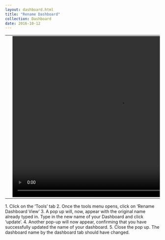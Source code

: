 ```yaml
---
layout: dashboard.html
title: "Rename Dashboard"
collection: Dashboard
date: 2016-10-12
---
```


<table>
<tr>
<td width="50px"></td>
<td width="700px">
<video width="700" height="525" controls>
	<source src="/assets/video/How_to_Rename_A_Dashboard_View.mp4" type="video/mp4">
	Your browser does not support the video tag.
</video>
</td>
<td width="50px"></td>
</tr>
</table>
1.	Click on the ‘Tools’ tab
2.	Once the tools menu opens, click on ‘Rename Dashboard View’
3.	A pop up will, now, appear with the original name already typed in. Type in the new name of your Dashboard and click ‘update’.
4.	Another pop-up will now appear, confirming that you have successfully updated the name of your dashboard.
5.	Close the pop up. The dashboard name by the dashboard tab should have changed.
